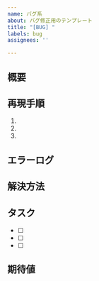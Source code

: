 ```yaml
---
name: バグ系
about: バグ修正用のテンプレート
title: "[BUG] "
labels: bug
assignees: ''

---
```


<!-- HTMLのコメントタグは反映されないので、毎回消さなくても大丈夫です -->

## 概要
<!-- 発生しているバグの内容を簡潔に記載してください -->


## 再現手順
<!-- バグが発生する手順を具体的に記載してください -->
1. 
2. 
3. 

## エラーログ  
<!-- エラー内容が分かる画像やログがあれば添付してください -->


## 解決方法
<!-- どのように対応し、解決するかまでの詳細を記載してください -->


## タスク
<!-- 修正箇所を洗い出して列挙してください -->
- [ ]
- [ ] 
- [ ] 

## 期待値
<!-- 修正後の期待される挙動を記載してください -->
